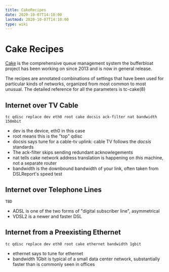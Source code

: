 ```yaml
---
title: CakeRecipes
date: 2020-10-07T14:10:00
lastmod: 2020-10-07T14:10:00
type: wiki
---
```

Cake Recipes
============
[Cake](Cake.md) is the comprehensive queue management system the bufferbloat
project has been working on since 2013 and is now in general release. 

The recipes are annotated combinations of settings that have been used for 
particular kinds of networks, organized from most common to most unusual. 
The detailed reference for all the parameters is tc-cake(8) 



Internet over TV Cable
----------------------
```
tc qdisc replace dev eth0 root cake docsis ack-filter nat bandwidth 150mbit
```   
* dev is the device, eth0 in this case
* root means this is the "top" qdisc
* docsis says tune for a cable-tv uplink: cable TV follows the 
_docsis_ standards
* The ack-filter skips sending redundant acknowlegements
* nat tells cake network address translation is happening on _this_ 
machine, not a separate router
* bandwidth is the downbound bandwidth of your link, often taken 
from DSLReport's speed test


Internet over Telephone Lines
-----------------------------
```
TBD
```   
* ADSL is one of the two forms of "digital subscriber line", asymmetrical
* VDSL2 is a newer and faster DSL


Internet from a Preexisting Ethernet
------------------------------------
```
tc qdisc replace dev eth0 root cake ethernet bandwidth 1gbit
```   
* ethernet says to tune for ethernet
* bandwidth 1Gbit is typical of a small data center network, substantially 
faster than is commonly seen in offices


